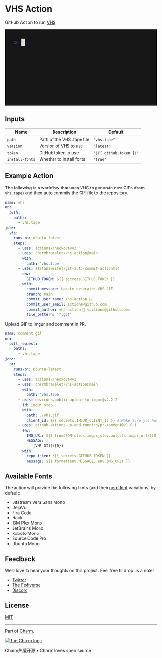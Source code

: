 # VHS Action

GitHub Action to run [VHS][vhs].

<img alt="Welcome to VHS!" src="vhs.gif" width="600" />

[vhs]: https://github.com/charmbracelet/vhs

## Inputs

Name            | Description                | Default
--------------- | -------------------------- | ---------------------
`path`          | Path of the VHS .tape file | ``"vhs.tape"``
`version`       | Version of VHS to use      | ``"latest"``
`token`         | GitHub token to use        | ``"${{ github.token }}"``
`install-fonts` | Whether to install fonts   | ``"true"``

## Example Action

The following is a workflow that uses VHS to generate new GIFs (from
 `vhs.tape`) and then auto commits the GIF file to the repository.

```yaml
name: vhs
on:
  push:
    paths:
      - vhs.tape
jobs:
  vhs:
    runs-on: ubuntu-latest
    steps:
      - uses: actions/checkout@v3
      - uses: charmbracelet/vhs-action@main
        with:
          path: 'vhs.tape'
      - uses: stefanzweifel/git-auto-commit-action@v4
        env:
          GITHUB_TOKEN: ${{ secrets.GITHUB_TOKEN }}
        with:
          commit_message: Update generated VHS GIF
          branch: main
          commit_user_name: vhs-action 📼
          commit_user_email: actions@github.com
          commit_author: vhs-action 📼 <actions@github.com>
          file_pattern: '*.gif'
```

Upload GIF to Imgur and comment in PR.

```yaml
name: comment gif
on:
  pull_request:
    paths:
      - vhs.tape
jobs:
  pr:
    runs-on: ubuntu-latest
    steps:
      - uses: actions/checkout@v3
      - uses: charmbracelet/vhs-action@main
        with:
          path: 'vhs.tape'
      - uses: devicons/public-upload-to-imgur@v2.2.2
        id: imgur_step
        with:
          path: ./vhs.gif
          client_id: ${{ secrets.IMGUR_CLIENT_ID }} # Make sure you have this secret set in your repo
      - uses: github-actions-up-and-running/pr-comment@v1.0.1
        env:
          IMG_URL: ${{ fromJSON(steps.imgur_step.outputs.imgur_urls)[0] }}
          MESSAGE: |
            ![VHS GIf]({0})
        with:
          repo-token: ${{ secrets.GITHUB_TOKEN }}
          message: ${{ format(env.MESSAGE, env.IMG_URL) }}

```

## Available Fonts

The action will provide the following fonts (and their [nerd font](nerdfonts)
variations) by default:

[nerdfonts]: https://www.nerdfonts.com

* Bitstream Vera Sans Mono
* DejaVu
* Fira Code
* Hack
* IBM Plex Mono
* JetBrains Mono
* Roboto Mono
* Source Code Pro
* Ubuntu Mono

## Feedback

We’d love to hear your thoughts on this project. Feel free to drop us a note!

* [Twitter](https://twitter.com/charmcli)
* [The Fediverse](https://mastodon.social/@charmcli)
* [Discord](https://charm.sh/chat)

## License

[MIT](https://github.com/charmbracelet/vhs/raw/main/LICENSE)

***

Part of [Charm](https://charm.sh).

<a href="https://charm.sh/">
  <img
    alt="The Charm logo"
    width="400"
    src="https://stuff.charm.sh/charm-badge.jpg"
  />
</a>

Charm热爱开源 • Charm loves open source
